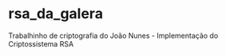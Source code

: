 rsa_da_galera
=============

Trabalhinho de criptografia do João Nunes - Implementação do Criptossistema RSA
